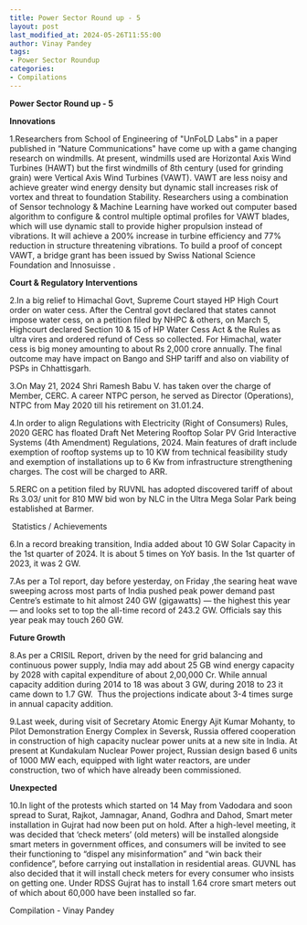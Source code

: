 ```yaml
---
title: Power Sector Round up - 5
layout: post
last_modified_at: 2024-05-26T11:55:00
author: Vinay Pandey
tags:
- Power Sector Roundup
categories:
- Compilations
---
```

**Power Sector Round up - 5**

**Innovations**

1.Researchers from School of Engineering of "UnFoLD Labs" in a paper published in “Nature Communications" have come up with a game changing research on windmills. At present, windmills used are Horizontal Axis Wind Turbines (HAWT) but the first windmills of 8th century (used for grinding grain) were Vertical Axis Wind Turbines (VAWT). VAWT are less noisy and achieve greater wind energy density but dynamic stall increases  risk of vortex and threat to foundation Stability. Researchers using a combination of Sensor technology & Machine Learning have worked out computer based algorithm to configure & control multiple optimal profiles for VAWT blades, which will use dynamic stall to provide higher propulsion instead of vibrations. It will achieve a 200% increase in turbine efficiency and 77% reduction in structure threatening vibrations. To build a proof of concept VAWT, a bridge grant has been issued by Swiss National Science Foundation and Innosuisse . 

**Court & Regulatory Interventions**

2.In a big relief to Himachal Govt, Supreme Court stayed HP High Court order on water cess. After the Central govt declared that states cannot impose water cess,  on a petition filed by NHPC & others, on March 5, Highcourt declared Section 10 & 15 of HP Water Cess Act & the Rules as ultra vires and ordered refund of Cess so collected. For Himachal, water cess is big money amounting to about Rs 2,000 crore annually. The final outcome may have impact on Bango and SHP tariff and also on viability of PSPs in Chhattisgarh.

3.On May 21, 2024 Shri Ramesh Babu V. has taken over the charge of Member, CERC. A career NTPC person, he served as Director (Operations), NTPC from May 2020 till his retirement on 31.01.24.

4.In order to align Regulations with Electricity (Right of Consumers) Rules, 2020 GERC has floated Draft Net Metering Rooftop Solar PV Grid Interactive Systems (4th Amendment) Regulations, 2024. Main features of draft include exemption of rooftop systems up to 10 KW from technical feasibility study and exemption of installations up to 6 Kw from infrastructure strengthening charges. The cost will be charged to ARR. 

5.RERC on a petition filed by RUVNL has adopted discovered tariff of about Rs 3.03/ unit for 810 MW bid won by NLC in the Ultra Mega Solar Park being established at Barmer.  

 Statistics / Achievements

6.In a record breaking transition, India added about 10 GW Solar Capacity in the 1st quarter of 2024. It is about 5 times on YoY basis. In the 1st quarter of 2023, it was 2 GW. 

7.As per a ToI report, day before yesterday, on Friday ,the searing heat wave sweeping across most parts of India pushed peak power demand past Centre’s estimate to hit almost 240 GW (gigawatts) — the highest this year —  and looks set to top the all-time record of 243.2 GW. Officials say this year peak may touch 260 GW. 

**Future Growth**

8.As per a CRISIL Report, driven by the need for grid balancing and continuous power supply, India may add about 25 GB wind energy capacity by 2028 with capital expenditure of about 2,00,000 Cr. While annual capacity addition during 2014 to 18 was about 3 GW, during 2018 to 23 it came down to 1.7 GW.  Thus the projections indicate about 3-4 times surge in annual capacity addition.

9.Last week, during visit of Secretary Atomic Energy Ajit Kumar Mohanty, to Pilot Demonstration Energy Complex in Seversk, Russia offered cooperation in construction of high capacity nuclear power units at a new site in India. At present at Kundakulam Nuclear Power project,  Russian design based 6 units of 1000 MW each, equipped with light water reactors, are under construction, two of which have already been commissioned. 

**Unexpected**

10.In light of the protests which started on 14 May from Vadodara and soon spread to Surat, Rajkot, Jamnagar, Anand, Godhra and Dahod, Smart meter installation in Gujrat had now been put on hold. After a high-level meeting, it was decided that ‘check meters’ (old meters) will be installed alongside smart meters in government offices, and consumers will be invited to see their functioning to “dispel any misinformation” and “win back their confidence”, before carrying out installation in residential areas. GUVNL has also decided that it will install check meters for every consumer who insists on getting one. Under RDSS Gujrat has to install 1.64 crore smart meters out of which about 60,000 have been installed so far.

Compilation - Vinay Pandey


